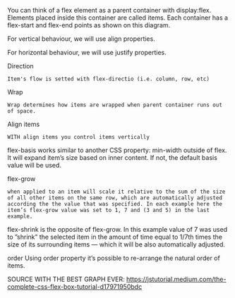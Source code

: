 

You can think of a flex element as a parent container with display:flex. Elements placed inside this container are called items. Each container has a flex-start and flex-end points as shown on this diagram.

For vertical behaviour, we will use align properties.

For horizontal behaviour, we will use justify properties.

Direction

	Item's flow is setted with flex-directio (i.e. column, row, etc)

Wrap

	Wrap determines how items are wrapped when parent container runs out of space.

Align items

	WITH align items you control items vertically

flex-basis
	works similar to another CSS property: min-width outside of flex. It will expand item’s size based on inner content. If not, the default basis value will be used.

flex-grow

	when applied to an item will scale it relative to the sum of the size of all other items on the same row, which are automatically adjusted according the the value that was specified. In each example here the item’s flex-grow value was set to 1, 7 and (3 and 5) in the last example.

flex-shrink
	is the opposite of flex-grow. In this example value of 7 was used to ”shrink” the selected item in the amount of time equal to 1/7th times the size of its surrounding items — which it will be also automatically adjusted.

order
	Using order property it’s possible to re-arrange the natural order of items.



SOURCE WITH THE BEST GRAPH EVER: https://jstutorial.medium.com/the-complete-css-flex-box-tutorial-d17971950bdc
